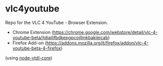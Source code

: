 # vlc4youtube
Repo for the VLC 4 YouTube - Browser Extension.

 - Chrome Extension (https://chrome.google.com/webstore/detail/vlc-4-youtube-beta/jldiailifbdkepgpcojllmkbakleicab)
 - Firefox Add-on (https://addons.mozilla.org/it/firefox/addon/vlc-4-youtube-beta-4-firefox)

(using [node-ytdl-core](https://github.com/fent/node-ytdl-core))
